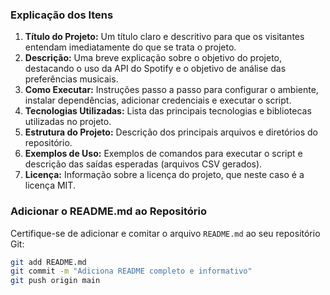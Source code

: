 
### Explicação dos Itens

1. **Título do Projeto:** Um título claro e descritivo para que os visitantes entendam imediatamente do que se trata o projeto.
2. **Descrição:** Uma breve explicação sobre o objetivo do projeto, destacando o uso da API do Spotify e o objetivo de análise das preferências musicais.
3. **Como Executar:** Instruções passo a passo para configurar o ambiente, instalar dependências, adicionar credenciais e executar o script.
4. **Tecnologias Utilizadas:** Lista das principais tecnologias e bibliotecas utilizadas no projeto.
5. **Estrutura do Projeto:** Descrição dos principais arquivos e diretórios do repositório.
6. **Exemplos de Uso:** Exemplos de comandos para executar o script e descrição das saídas esperadas (arquivos CSV gerados).
7. **Licença:** Informação sobre a licença do projeto, que neste caso é a licença MIT.

### Adicionar o README.md ao Repositório

Certifique-se de adicionar e comitar o arquivo `README.md` ao seu repositório Git:

```bash
git add README.md
git commit -m "Adiciona README completo e informativo"
git push origin main
